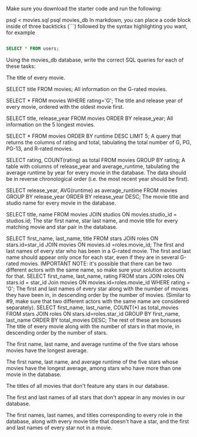 Make sure you download the starter code and run the following:

  psql < movies.sql
  psql movies_db
In markdown, you can place a code block inside of three backticks (```) followed by the syntax highlighting you want, for example

```sql

SELECT * FROM users;

```

Using the movies_db database, write the correct SQL queries for each of these tasks:

The title of every movie.

SELECT title FROM movies;
All information on the G-rated movies.

SELECT * FROM movies WHERE rating='G';
The title and release year of every movie, ordered with the oldest movie first.

SELECT title, release_year FROM movies ORDER BY release_year;
All information on the 5 longest movies.

SELECT * FROM movies ORDER BY runtime DESC LIMIT 5;
A query that returns the columns of rating and total, tabulating the total number of G, PG, PG-13, and R-rated movies.

SELECT rating, COUNT(rating) as total FROM movies GROUP BY rating;
A table with columns of release_year and average_runtime, tabulating the average runtime by year for every movie in the database. The data should be in reverse chronological order (i.e. the most recent year should be first).

SELECT release_year, AVG(runtime) as average_runtime FROM movies GROUP BY release_year ORDER BY release_year DESC;
The movie title and studio name for every movie in the database.

SELECT title, name FROM movies JOIN studios ON movies.studio_id = studios.id;
The star first name, star last name, and movie title for every matching movie and star pair in the database.

SELECT first_name, last_name, title FROM stars JOIN roles ON stars.id=star_id JOIN movies ON movies.id =roles.movie_id;
The first and last names of every star who has been in a G-rated movie. The first and last name should appear only once for each star, even if they are in several G-rated movies. IMPORTANT NOTE: it's possible that there can be two different actors with the same name, so make sure your solution accounts for that.
SELECT first_name, last_name, rating FROM stars JOIN roles ON stars.id = star_id Join movies ON movies.id=roles.movie_id WHERE rating = 'G';
The first and last names of every star along with the number of movies they have been in, in descending order by the number of movies. (Similar to #9, make sure that two different actors with the same name are considered separately).
SELECT first_name, last_name, COUNT(*) as total_movies FROM stars JOIN roles ON stars.id=roles.star_id GROUP BY first_name, last_name ORDER BY total_movies DESC;
The rest of these are bonuses
The title of every movie along with the number of stars in that movie, in descending order by the number of stars.

The first name, last name, and average runtime of the five stars whose movies have the longest average.

The first name, last name, and average runtime of the five stars whose movies have the longest average, among stars who have more than one movie in the database.

The titles of all movies that don't feature any stars in our database.

The first and last names of all stars that don't appear in any movies in our database.

The first names, last names, and titles corresponding to every role in the database, along with every movie title that doesn't have a star, and the first and last names of every star not in a movie.